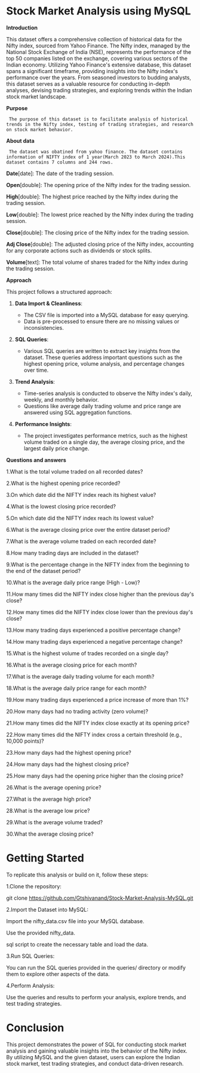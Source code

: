 # Stock Market Analysis using MySQL

**Introduction**

  This dataset offers a comprehensive collection of historical data for the Nifty index, sourced from Yahoo Finance. The Nifty index, managed by the National Stock Exchange of India (NSE), represents the performance of the top 50 companies listed on the exchange, covering various sectors of the Indian economy. Utilizing Yahoo Finance's extensive database, this dataset spans a significant timeframe, providing insights into the Nifty index's performance over the years. From seasoned investors to budding analysts, this dataset serves as a valuable resource for conducting in-depth analyses, devising trading strategies, and exploring trends within the Indian stock market landscape.

  **Purpose**
  
     The purpose of this dataset is to facilitate analysis of historical trends in the Nifty index, testing of trading strategies, and research on stock market behavior.

 **About data**  
 
     The dataset was obatined from yahoo finance. The dataset contains information of NIFTY index of 1 year(March 2023 to March 2024).This dataset contains 7 columns and 244 rows.
     
  **Date**[date]: The date of the trading session.
     
  **Open**[double]: The opening price of the Nifty index for the trading session.
     
  **High**[double]: The highest price reached by the Nifty index during the trading session.
     
  **Low**[double]: The lowest price reached by the Nifty index during the trading session.
     
  **Close**[double]: The closing price of the Nifty index for the trading session.
     
  **Adj Close**[double]: The adjusted closing price of the Nifty index, accounting for any corporate actions such as dividends or stock splits.
     
  **Volume**[text]: The total volume of shares traded for the Nifty index during the trading session.

  **Approach**

  This project follows a structured approach:

1. **Data Import & Cleanliness**: 
   - The CSV file is imported into a MySQL database for easy querying.
   - Data is pre-processed to ensure there are no missing values or inconsistencies.

2. **SQL Queries**: 
   - Various SQL queries are written to extract key insights from the dataset. These queries address important questions such as the highest opening price, volume analysis, and percentage changes over time.

3. **Trend Analysis**: 
   - Time-series analysis is conducted to observe the Nifty index's daily, weekly, and monthly behavior.
   - Questions like average daily trading volume and price range are answered using SQL aggregation functions.

4. **Performance Insights**: 
   - The project investigates performance metrics, such as the highest volume traded on a single day, the average closing price, and the largest daily price change.


  **Questions and answers**

  1.What is the total volume traded on all recorded dates?  

  2.What is the highest opening price recorded?  

  3.On which date did the NIFTY index reach its highest value?  

  4.What is the lowest closing price recorded?  

  5.On which date did the NIFTY index reach its lowest value?  

  6.What is the average closing price over the entire dataset period?  

  7.What is the average volume traded on each recorded date?  

  8.How many trading days are included in the dataset?  

  9.What is the percentage change in the NIFTY index from the beginning to the end of the dataset period?  

  10.What is the average daily price range (High - Low)?  

  11.How many times did the NIFTY index close higher than the previous day's close?  

  12.How many times did the NIFTY index close lower than the previous day's close?  

  13.How many trading days experienced a positive percentage change?  

  14.How many trading days experienced a negative percentage change?  

  15.What is the highest volume of trades recorded on a single day?  

  16.What is the average closing price for each month?  

  17.What is the average daily trading volume for each month?  

  18.What is the average daily price range for each month?  

  19.How many trading days experienced a price increase of more than 1%?  

  20.How many days had no trading activity (zero volume)?  

  21.How many times did the NIFTY index close exactly at its opening price?  

  22.How many times did the NIFTY index cross a certain threshold (e.g., 10,000 points)?  

  23.How many days had the highest opening price?  

  24.How many days had the highest closing price?  

  25.How many days had the opening price higher than the closing price?  

  26.What is the average opening price?  

  27.What is the average high price?  

  28.What is the average low price?  

  29.What is the average volume traded?  

  30.What the average closing price? 

 # Getting Started
To replicate this analysis or build on it, follow these steps:

1.Clone the repository:

git clone https://github.com/Gtshivanand/Stock-Market-Analysis-MySQL.git

2.Import the Dataset into MySQL:

Import the nifty_data.csv file into your MySQL database.

Use the provided nifty_data.

sql script to create the necessary table and load the data.

3.Run SQL Queries:

You can run the SQL queries provided in the queries/ directory or modify them to explore other aspects of the data.

4.Perform Analysis:

Use the queries and results to perform your analysis, explore trends, and test trading strategies.

# Conclusion
This project demonstrates the power of SQL for conducting stock market analysis and gaining valuable insights into the behavior of the Nifty index. By utilizing MySQL and the given dataset, users can explore the Indian stock market, test trading strategies, and conduct data-driven research.




  

  
